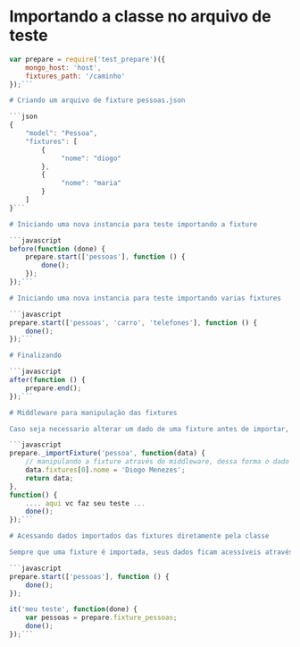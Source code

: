 # Importando a classe no arquivo de teste

```javascript
var prepare = require('test_prepare')({
    mongo_host: 'host',
    fixtures_path: '/caminho'
});```

# Criando um arquivo de fixture pessoas.json

```json
{
    "model": "Pessoa",
    "fixtures": [
        {
             "nome": "diogo"
        },
        {
             "nome": "maria"
        }
    ]
}```

# Iniciando uma nova instancia para teste importando a fixture

```javascript
before(function (done) {
    prepare.start(['pessoas'], function () {
        done();
    });
});```

# Iniciando uma nova instancia para teste importando varias fixtures

```javascript
prepare.start(['pessoas', 'carro', 'telefones'], function () {
    done();
});```

# Finalizando 

```javascript
after(function () {
    prepare.end();
});```

# Middleware para manipulação das fixtures

Caso seja necessario alterar um dado de uma fixture antes de importar, basta usar o Middleware

```javascript
prepare._importFixture('pessoa', function(data) {
    // manipulando a fixture através do middleware, dessa forma o dado incluido no banco já é o novo.
    data.fixtures[0].nome = 'Diogo Menezes';
    return data;
},
function() {
    .... aqui vc faz seu teste ...
    done();
});```

# Acessando dados importados das fixtures diretamente pela classe

Sempre que uma fixture é importada, seus dados ficam acessíveis através da propriedade "fixture_nomedafixture" que é exposta no prepare.

```javascript
prepare.start(['pessoas'], function () {
    done();
});

it('meu teste', function(done) {
    var pessoas = prepare.fixture_pessoas;
    done();
});```

